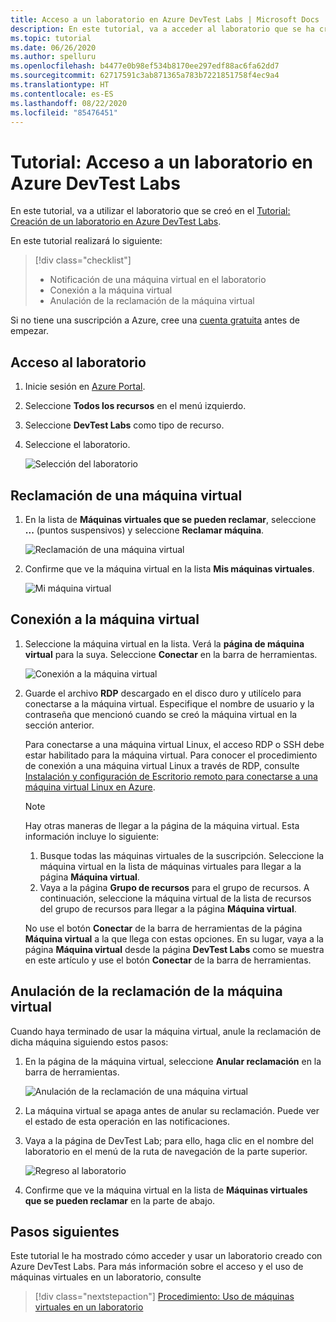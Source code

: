 ```yaml
---
title: Acceso a un laboratorio en Azure DevTest Labs | Microsoft Docs
description: En este tutorial, va a acceder al laboratorio que se ha creado con Azure DevTest Labs, reclamar máquinas virtuales, utilizarlas y, después, anular la reclamación.
ms.topic: tutorial
ms.date: 06/26/2020
ms.author: spelluru
ms.openlocfilehash: b4477e0b98ef534b8170ee297edf88ac6fa62dd7
ms.sourcegitcommit: 62717591c3ab871365a783b7221851758f4ec9a4
ms.translationtype: HT
ms.contentlocale: es-ES
ms.lasthandoff: 08/22/2020
ms.locfileid: "85476451"
---
```

# <a name="tutorial-access-a-lab-in-azure-devtest-labs"></a>Tutorial: Acceso a un laboratorio en Azure DevTest Labs
En este tutorial, va a utilizar el laboratorio que se creó en el [Tutorial: Creación de un laboratorio en Azure DevTest Labs](tutorial-create-custom-lab.md).

En este tutorial realizará lo siguiente:

> [!div class="checklist"]
> * Notificación de una máquina virtual en el laboratorio
> * Conexión a la máquina virtual
> * Anulación de la reclamación de la máquina virtual

Si no tiene una suscripción a Azure, cree una [cuenta gratuita](https://azure.microsoft.com/free/) antes de empezar.

## <a name="access-the-lab"></a>Acceso al laboratorio

1. Inicie sesión en [Azure Portal](https://portal.azure.com).
2. Seleccione **Todos los recursos** en el menú izquierdo. 
3. Seleccione **DevTest Labs** como tipo de recurso. 
4. Seleccione el laboratorio. 

    ![Selección del laboratorio](./media/tutorial-use-custom-lab/search-for-select-custom-lab.png)

## <a name="claim-a-vm"></a>Reclamación de una máquina virtual

1. En la lista de **Máquinas virtuales que se pueden reclamar**, seleccione **...**  (puntos suspensivos) y seleccione **Reclamar máquina**.

    ![Reclamación de una máquina virtual](./media/tutorial-use-custom-lab/claim-virtual-machine.png)
1. Confirme que ve la máquina virtual en la lista **Mis máquinas virtuales**.

    ![Mi máquina virtual](./media/tutorial-use-custom-lab/my-virtual-machines.png)

## <a name="connect-to-the-vm"></a>Conexión a la máquina virtual

1. Seleccione la máquina virtual en la lista. Verá la **página de máquina virtual** para la suya. Seleccione **Conectar** en la barra de herramientas.

    ![Conexión a la máquina virtual](./media/tutorial-use-custom-lab/connect-button.png)
2. Guarde el archivo **RDP** descargado en el disco duro y utilícelo para conectarse a la máquina virtual. Especifique el nombre de usuario y la contraseña que mencionó cuando se creó la máquina virtual en la sección anterior. 

    Para conectarse a una máquina virtual Linux, el acceso RDP o SSH debe estar habilitado para la máquina virtual. Para conocer el procedimiento de conexión a una máquina virtual Linux a través de RDP, consulte [Instalación y configuración de Escritorio remoto para conectarse a una máquina virtual Linux en Azure](../virtual-machines/linux/use-remote-desktop.md). 

    > [!NOTE]
    > Hay otras maneras de llegar a la página de la máquina virtual. Esta información incluye lo siguiente: 
    > 
    > 1. Busque todas las máquinas virtuales de la suscripción. Seleccione la máquina virtual en la lista de máquinas virtuales para llegar a la página **Máquina virtual**.
    > 2. Vaya a la página **Grupo de recursos** para el grupo de recursos. A continuación, seleccione la máquina virtual de la lista de recursos del grupo de recursos para llegar a la página **Máquina virtual**. 
    >
    > No use el botón **Conectar** de la barra de herramientas de la página **Máquina virtual** a la que llega con estas opciones. En su lugar, vaya a la página **Máquina virtual** desde la página **DevTest Labs** como se muestra en este artículo y use el botón **Conectar** de la barra de herramientas.


## <a name="unclaim-the-vm"></a>Anulación de la reclamación de la máquina virtual
Cuando haya terminado de usar la máquina virtual, anule la reclamación de dicha máquina siguiendo estos pasos: 

1. En la página de la máquina virtual, seleccione **Anular reclamación** en la barra de herramientas. 

    ![Anulación de la reclamación de una máquina virtual](./media/tutorial-use-custom-lab/unclaim-vm-menu.png)
1. La máquina virtual se apaga antes de anular su reclamación. Puede ver el estado de esta operación en las notificaciones.  
3. Vaya a la página de DevTest Lab; para ello, haga clic en el nombre del laboratorio en el menú de la ruta de navegación de la parte superior. 
    
    ![Regreso al laboratorio](./media/tutorial-use-custom-lab/breadcrumb-to-lab.png)
1. Confirme que ve la máquina virtual en la lista de **Máquinas virtuales que se pueden reclamar** en la parte de abajo.

    
## <a name="next-steps"></a>Pasos siguientes
Este tutorial le ha mostrado cómo acceder y usar un laboratorio creado con Azure DevTest Labs. Para más información sobre el acceso y el uso de máquinas virtuales en un laboratorio, consulte 

> [!div class="nextstepaction"]
> [Procedimiento: Uso de máquinas virtuales en un laboratorio](devtest-lab-add-vm.md)

